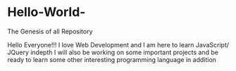 # Hello-World-
The Genesis of all Repository

Hello Everyone!!!
I love Web Development and I am here to learn JavaScript/ JQuery indepth
I will also be working on some important projects and be ready to learn some other interesting programming language in addition
